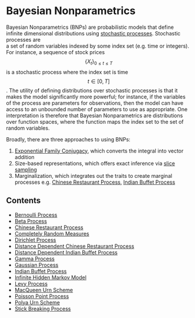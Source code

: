 # Bayesian Nonparametrics

Bayesian Nonparametrics (BNPs) are probabilistic models that define infinite dimensional distributions
using [stochastic processes](stochastic_processes.md). Stochastic processes are  
a set of random variables indexed by some index set (e.g. time or integers). For instance,
a sequence of stock prices $$\{ X_t \}_{0 \leq t \leq T }$$ is a stochastic process where the
index set is time $$t \in [0, T]$$. The utility of defining distributions over stochastic
processes is that it makes the model significantly more powerful; for instance, if the variables
of the process are parameters for observations, then the model can have access to an
unbounded number of parameters to use as appropriate. One interpretation is therefore that
Bayesian Nonparametrics are distributions over function spaces, where the function maps the
index set to the set of random variables.

Broadly, there are three approaches to using BNPs:

1. [Exponential Family Conjugacy](probability/exponential_family_distributions.md),
   which converts the integral into vector addition
2. Size-based representations, which offers exact inference via
   [slice sampling](bayesian_methods/slice_sampling.md)
3. Marginalization, which integrates out the traits to create marginal processes
   e.g. [Chinese Restaurant Process](bayesian_nonparametrics/chinese_restaurant_process.md), 
   [Indian Buffet Process](bayesian_nonparametrics/indian_buffet_process.md)

## Contents

- [Bernoulli Process](bayesian_nonparametrics/bernoulli_process.md)
- [Beta Process](bayesian_nonparametrics/beta_process.md)
- [Chinese Restaurant Process](bayesian_nonparametrics/chinese_restaurant_process.md)
- [Completely Random Measures](bayesian_nonparametrics/completely_random_measures.md)
- [Dirichlet Process](bayesian_nonparametrics/dirichlet_process.md)
- [Distance Dependent Chinese Restaurant Process](bayesian_nonparametrics/distance_dependent_chinese_restaurant_process.md)
- [Distance Dependent Indian Buffet Process](bayesian_nonparametrics/distance_dependent_indian_buffet_process.md)
- [Gamma Process](bayesian_nonparametrics/gamma_process.md)
- [Gaussian Process](bayesian_nonparametrics/gaussian_processes.md)
- [Indian Buffet Process](bayesian_nonparametrics/indian_buffet_process.md)  
- [Infinite Hidden Markov Model](bayesian_nonparametrics/infinite_hidden_markov_model.md)
- [Levy Process](bayesian_nonparametrics/levy_process.md)  
- [MacQueen Urn Scheme](bayesian_nonparametrics/blackwell_macqueen_urn_scheme.md)
- [Poisson Point Process](bayesian_nonparametrics/poisson_process.md)  
- [Polya Urn Scheme](bayesian_nonparametrics/polya_urn_scheme.md)
- [Stick Breaking Process](bayesian_nonparametrics/stick_breaking_process.md)
